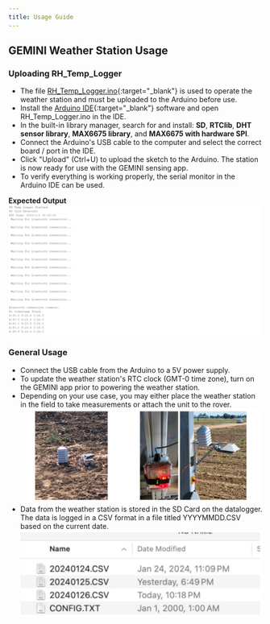 ```yaml
---
title: Usage Guide
---
```


## **GEMINI Weather Station Usage**
  
### Uploading RH_Temp_Logger
- The file [RH_Temp_Logger.ino](https://github.com/GEMINI-Breeding/weather-station/blob/main/RH_Temp_Logger/RH_Temp_Logger.ino){:target="_blank"} is used to operate the weather station and must be uploaded to the Arduino before use.
- Install the [Arduino IDE](https://www.arduino.cc/en/software){:target="_blank"} software and open RH_Temp_Logger.ino in the IDE.  
- In the built-in library manager, search for and install: **SD**, **RTClib**, **DHT sensor library**, **MAX6675 library**, and **MAX6675 with hardware SPI**.  
- Connect the Arduino's USB cable to the computer and select the correct board / port in the IDE.
- Click "Upload" (Ctrl+U) to upload the sketch to the Arduino. The station is now ready for use with the GEMINI sensing app.
- To verify everything is working properly, the serial monitor in the Arduino IDE can be used.

**Expected Output**
![Image title](imgs/serialMonitor.png)
### General Usage
- Connect the USB cable from the Arduino to a 5V power supply.  
- To update the weather station's RTC clock (GMT-0 time zone), turn on the GEMINI app prior to powering the weather station. 
- Depending on your use case, you may either place the weather station in the field to take measurements or attach the unit to the rover.   
![Image title](imgs/fieldUsage.png)
- Data from the weather station is stored in the SD Card on the datalogger. The data is logged in a CSV format in a file titled YYYYMMDD.CSV based on the current date. 
![Image title](imgs/sd.png)